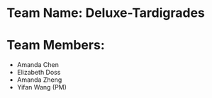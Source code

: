 # Team Name: Deluxe-Tardigrades

# Team Members:
- Amanda Chen
- Elizabeth Doss
- Amanda Zheng
- Yifan Wang (PM)
